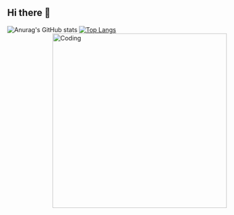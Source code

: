 ## Hi there 👋
![Anurag's GitHub stats](https://github-readme-stats.vercel.app/api?username=That1Perl&theme=cobalt&show_icons=true)
[![Top Langs](https://github-readme-stats.vercel.app/api/top-langs/?username=anuraghazra&layout=compact)](https://github.com/anuraghazra/github-readme-stats)
<img align="right" alt="Coding" width="400" src="https://tenor.com/ru/view/js-java-script-head-pat-gif-26111677">
<!--
**That1Perl/That1Perl** is a ✨ _special_ ✨ repository because its `README.md` (this file) appears on your GitHub profile.

Here are some ideas to get you started:

- 🔭 I’m currently working on ...
- 🌱 I’m currently learning ...
- 👯 I’m looking to collaborate on ...
- 🤔 I’m looking for help with ...
- 💬 Ask me about ...
- 📫 How to reach me: ...
- 😄 Pronouns: ...
- ⚡ Fun fact: ...
-->
